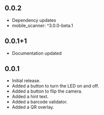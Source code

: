 ## 0.0.2
- Dependency updates
- mobile_scanner: ^3.0.0-beta.1

## 0.0.1+1

* Documentation updated

## 0.0.1

* Initial release.
* Added a button to turn the LED on and off.
* Added a button to flip the camera.
* Added a hint text.
* Added a barcode validator.
* Added a QR overlay.
